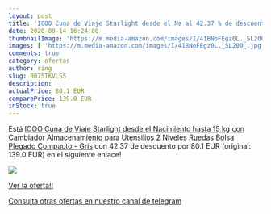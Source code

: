 ```yaml
---
layout: post
title: 'ICOO Cuna de Viaje Starlight desde el Na al 42.37 % de descuento'
date: 2020-09-14 16:24:00
thumbnailImage: 'https://m.media-amazon.com/images/I/41BNoFEgz0L._SL200_.jpg'
images: [ 'https://m.media-amazon.com/images/I/41BNoFEgz0L._SL200_.jpg' ]
comments: true
category: ofertas
author: ring
slug: B075TKVLSS
description:
actualPrice: 80.1 EUR
comparePrice: 139.0 EUR
inStock: true
---
```


Está [ICOO Cuna de Viaje Starlight desde el Nacimiento hasta 15 kg  con Cambiador  Almacenamiento para Utensilios  2 Niveles  Ruedas  Bolsa  Plegado Compacto - Gris](https://www.amazon.com/dp/B075TKVLSS/?tag=redken08-20) con 42.37 de descuento por 80.1 EUR (original: 139.0 EUR) en el siguiente enlace!

[![](https://m.media-amazon.com/images/I/41BNoFEgz0L._SL200_.jpg)](https://www.amazon.com/dp/B075TKVLSS/?tag=redken08-20)

[Ver la oferta!!](https://www.amazon.com/dp/B075TKVLSS/?tag=redken08-20)

[Consulta otras ofertas en nuestro canal de telegram](https://t.me/s/ofertas25)
